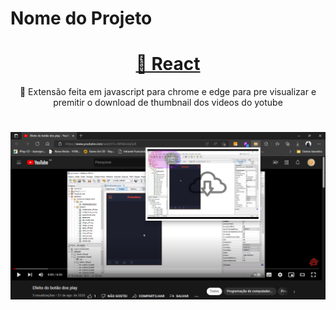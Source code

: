 # Nome do Projeto 
<h1 align="center">
    <a href="https://pt-br.reactjs.org/">🔗 React</a>
</h1>
<p align="center">🚀 Extensão feita em javascript para chrome e edge para pre visualizar e premitir o download de thumbnail dos videos do yotube</p>

<h1 align="center">
  <img alt="NextLevelWeek" title="#NextLevelWeek" src="./picture.png" />
</h1>
